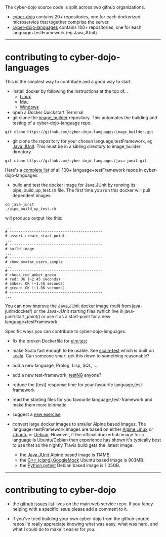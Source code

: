 

The cyber-dojo source code is split across two github organizations.
- [cyber-dojo](https://github.com/cyber-dojo) contains 20+ repositories, one for
each dockerized microservice that together comprise the server.
- [cyber-dojo-languages](https://github.com/cyber-dojo-languages) contains 100+
repositories, one for each language+testFramework (eg Java,JUnit).

- - - -
# contributing to cyber-dojo-languages

This is the simplest way to contribute and a good way to start.
- install docker by following the instructions at the top of...
  - [Linux](https://blog.cyber-dojo.org/2016/10/running-your-own-cyber-dojo-server-on.html)
  - [Mac](https://blog.cyber-dojo.org/2016/10/running-your-own-cyber-dojo-server-on_15.html)
  - [Windows](https://blog.cyber-dojo.org/2016/10/running-your-own-cyber-dojo-server-on_34.html)
- open a Docker Quickstart Terminal
- git clone the [image_builder](https://github.com/cyber-dojo-languages/image_builder) repository.
This automates the building and testing of a cyber-dojo-language repo.
```
git clone https://github.com/cyber-dojo-languages/image_builder.git
```
- git clone the repository for your chosen language,testFramework, eg
[Java,JUnit](https://github.com/cyber-dojo-languages/java-junit). This must be in a
sibling directory to image_builder directory.
```
git clone https://github.com/cyber-dojo-languages/java-junit.git
```
Here's a
[complete list](https://github.com/cyber-dojo/languages/blob/master/url_list/all)
of all 100+ language+testFramework repos in cyber-dojo-languages.
- build and test the docker image for Java,JUnit by running its pipe_build_up_test.sh file.
The first time you run this docker will pull dependent images.

```
cd java-junit
./pipe_build_up_test.sh
```
will produce output like this:
```
...
# ------------------------------------------
# assert_create_start_point
...
# ------------------------------------------
# build_image
...
# ------------------------------------------
# show_avatar_users_sample
...
# ------------------------------------------
# check_red_amber_green
# red: OK (~2.45 seconds)
# amber: OK (~1.46 seconds)
# green: OK (~1.86 seconds)
# ------------------------------------------
...
```

You can now improve the Java,JUnit docker image (built from java-junit/docker/)
or the Java-JUnit starting files (which live in java-junit/start_point/)
 or use it as a start-point for a new language+testFramework.

Specific ways you can contribute to cyber-dojo-languages.

- fix the broken Dockerfile for
[elm,test](https://github.com/cyber-dojo-languages/elm-test)

- make Scala fast enough to be usable. See
[scala-test](https://github.com/cyber-dojo-languages/scala-test)
which is built on [scala](https://github.com/cyber-dojo-languages/scala).
Can someone smart get this down to something reasonable?

- add a new language, Prolog, Lisp, SQL, ...

- add a new test-framework, [testNG](https://testng.org/doc/index.html) anyone?

- reduce the [test] response time for your favourite language,test-framework

- read the starting files for you favourite language,test-framework and make them more idiomatic

- suggest a [new exercise](https://github.com/cyber-dojo/start-points-exercises)

- convert large docker images to smaller Alpine based images.
The language+testFramework images are based on either
[Alpine Linux](https://alpinelinux.org/) or
[Ubuntu](https://www.ubuntu.com/) or
[Debian](https://www.debian.org/).
However, if the official dockerhub image for a language is Ubuntu/Debian
then experience has shown it's typically best to use that so the nightly Travis build
gets the :latest image.
  - the [Java,JUnit](https://github.com/cyber-dojo-languages/java-junit) Alpine based image is 114MB.
  - the [C++ (clang),GoogleMock](https://github.com/cyber-dojo-languages/clangplusplus-googlemock) Ubuntu based image is 903MB.
  - the [Python,pytest](https://github.com/cyber-dojo-languages/python-pytest) Debian based image is 1.05GB.


- - - -
# contributing to cyber-dojo

- the [github issues list](https://github.com/cyber-dojo/web/issues) lives on the main web service repo.
If you fancy helping with a specific issue please add a comment to it.

- if you've tried building your own cyber-dojo from the github source repos I'd
really appreciate knowing what was easy, what was hard, and what I could do to
make it easier for you.
